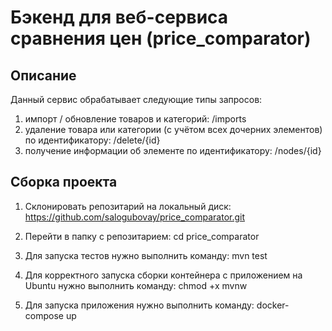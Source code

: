 # Бэкенд для веб-сервиса сравнения цен (price_comparator)

## Описание
Данный сервис обрабатывает следующие типы запросов:
1) импорт / обновление товаров и категорий: /imports
2) удаление товара или категории (с учётом всех дочерних элементов) по идентификатору: /delete/{id}
3) получение информации об элементе по идентификатору: /nodes/{id}

## Сборка проекта

1) Склонировать репозитарий на локальный диск:
https://github.com/salogubovay/price_comparator.git

2) Перейти в папку с репозитарием:
cd price_comparator

3) Для запуска тестов нужно выполнить команду:
mvn test

4) Для корректного запуска сборки контейнера с приложением на Ubuntu нужно выполнить команду:
chmod +x mvnw

5) Для запуска приложения нужно выполнить команду:
docker-compose up